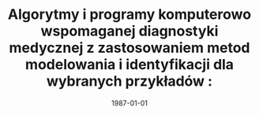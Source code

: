 ---
# Documentation: https://wowchemy.com/docs/managing-content/

title: 'Algorytmy i programy komputerowo wspomaganej diagnostyki medycznej z zastosowaniem
  metod modelowania i identyfikacji dla wybranych przykładów :'
subtitle: ''
summary: ''
authors:
- Zdzisław Bubnicki
- Marek Kurzyński
- Jerzy Świątek
- Andrzej Żołnierek
- sas
tags: []
categories: []
date: '1987-01-01'
lastmod: 2022-10-07T05:44:36Z
featured: false
draft: false

# Featured image
# To use, add an image named `featured.jpg/png` to your page's folder.
# Focal points: Smart, Center, TopLeft, Top, TopRight, Left, Right, BottomLeft, Bottom, BottomRight.
image:
  caption: ''
  focal_point: ''
  preview_only: false

# Projects (optional).
#   Associate this post with one or more of your projects.
#   Simply enter your project's folder or file name without extension.
#   E.g. `projects = ["internal-project"]` references `content/project/deep-learning/index.md`.
#   Otherwise, set `projects = []`.
projects: []
publishDate: '2022-10-07T05:44:35.612125Z'
publication_types:
- '4'
abstract: ''
publication: ''
---